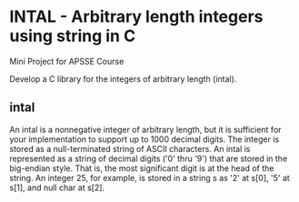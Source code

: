 # INTAL - Arbitrary length integers using string in C
Mini Project for APSSE Course

Develop a C library for the integers of arbitrary length (intal).
## intal
An intal is a nonnegative integer of arbitrary length, but it is sufficient for your implementation to support up to 1000 decimal digits. The integer is stored as a null-terminated string of ASCII characters. An intal is represented as a string of decimal digits ('0' thru '9') that are stored in the big-endian style. That is, the most significant digit is at the head of the string. An integer 25, for example, is stored in a string s as '2' at s[0], '5' at s[1], and null char at s[2].

